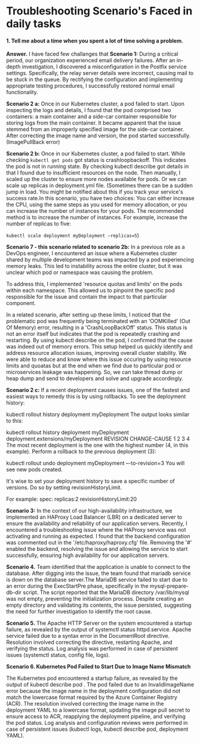 # Troubleshooting Scenario's Faced in daily tasks

#### 1. Tell me about a time when you spent a lot of time solving a problem.
**Answer.** I have faced few challanges that 
**Scenario 1:** During a critical period, our organization experienced email delivery failures. After an in-depth investigation, I discovered a misconfiguration in the Postfix service settings. Specifically, the relay server details were incorrect, causing mail to be stuck in the queue. By rectifying the configuration and implementing appropriate testing procedures, I successfully restored normal email functionality.

**Scenario 2 a:** Once in our Kubernetes cluster, a pod failed to start. Upon inspecting the logs and details, I found that the pod comprised two containers: a main container and a side-car container responsible for storing logs from the main container. It became apparent that the issue stemmed from an improperly specified image for the side-car container. After correcting the image name and version, the pod started successfully. (ImagePullBack error)

**Scenario 2 b:** Once in our Kubernetes cluster, a pod failed to start. While checking ``kubectl get pods`` got status is crashloopbackoff. This indicates the pod is not in running state. By checking kubectl describe got details in that I found due to insufficient resources on the node. Then manually, I scaled up the cluster to ensure more nodes available for pods. Or we can scale up replicas in deployment.yml file. (Sometimes there can be a sudden jump in load. You might be notified about this if you track your service's success rate.In this scenario, you have two choices: You can either increase the CPU, using the same steps as you used for memory allocation, or you can increase the number of instances for your pods. The recommended method is to increase the number of instances. For example, increase the number of replicas to five:

``kubectl scale deployment myDeployment –replicas=5``)

**Scenario 7 - this scenario related to scenario 2b:** In a previous role as a DevOps engineer, I encountered an issue where a Kubernetes cluster shared by multiple development teams was impacted by a pod experiencing memory leaks. This led to instability across the entire cluster, but it was unclear which pod or namespace was causing the problem.

To address this, I implemented 'resource quotas and limits' on the pods within each namespace. This allowed us to pinpoint the specific pod responsible for the issue and contain the impact to that particular component.

In a related scenario, after setting up these limits, I noticed that the problematic pod was frequently being terminated with an 'OOMKilled' (Out Of Memory) error, resulting in a 'CrashLoopBackOff' status. This status is not an error itself but indicates that the pod is repeatedly crashing and restarting. By using kubectl describe on the pod, I confirmed that the cause was indeed out of memory errors. This setup helped us quickly identify and address resource allocation issues, improving overall cluster stability. We were able to reduce and know where this issue occuring by using resource limits and quoatas but at the end when we find due to particular pod or microservices leakage was happening. So, we can take thread dump or heap dump and send to developers and solve and upgrade accordingly.

**Scenario 2 c:** If a recent deployment causes issues, one of the fastest and easiest ways to remedy this is by using rollbacks. To see the deployment history:

kubectl rollout history deployment myDeployment
The output looks similar to this:

kubectl rollout history deployment myDeployment
 deployment.extensions/myDeployment
REVISION CHANGE-CAUSE
1               <none>
2               <none>
3               <none>
4               <none>
The most recent deployment is the one with the highest number (4, in this example). Perform a rollback to the previous deployment (3):

kubectl rollout undo deployment myDeployment –-to-revision=3
You will see new pods created.

It's wise to set your deployment history to save a specific number of versions. Do so by setting revisionHistoryLimit.

For example:
spec:
replicas:2
revisionHistoryLimit:20

**Scenario 3:** In the context of our high-availability infrastructure, we implemented an HAProxy Load Balancer (LBR) on a dedicated server to ensure the availability and reliability of our application servers. Recently, I encountered a troubleshooting issue where the HAProxy service was not activating and running as expected. I found that the backend configuration was commented out in the '/etc/haproxy/haproxy.cfg' file. Removing the '#' enabled the backend, resolving the issue and allowing the service to start successfully, ensuring high availability for our application servers.

**Scenario 4.** Team identified that the application is unable to connect to the database. After digging into the issue, the team found that mariadb service is down on the database server.The MariaDB service failed to start due to an error during the ExecStartPre phase, specifically in the mysql-prepare-db-dir script. The script reported that the MariaDB directory /var/lib/mysql was not empty, preventing the initialization process. Despite creating an empty directory and validating its contents, the issue persisted, suggesting the need for further investigation to identify the root cause.

**Scenario 5.** The Apache HTTP Server on the system encountered a startup failure, as revealed by the output of systemctl status httpd.service. Apache service failed due to a syntax error in the DocumentRoot directive. Resolution involved correcting the directive, restarting Apache, and verifying the status. Log analysis was performed in case of persistent issues (systemctl status, config file, logs).

**Scenario 6. Kubernetes Pod Failed to Start Due to Image Name Mismatch**

The Kubernetes pod encountered a startup failure, as revealed by the output of kubectl describe pod <pod-name>. The pod failed due to an InvalidImageName error because the image name in the deployment configuration did not match the lowercase format required by the Azure Container Registry (ACR). The resolution involved correcting the image name in the deployment YAML to a lowercase format, updating the image pull secret to ensure access to ACR, reapplying the deployment pipeline, and verifying the pod status. Log analysis and configuration reviews were performed in case of persistent issues (kubectl logs, kubectl describe pod, deployment YAML).
